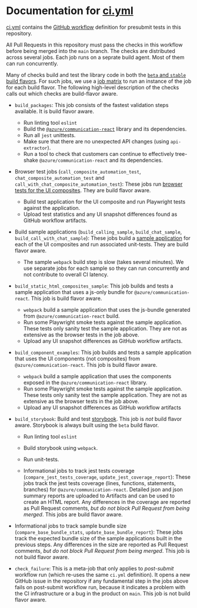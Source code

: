 # Documentation for [ci.yml](./ci.yml)

[ci.yml](./ci.yml) contains the [GitHub workflow](https://docs.github.com/en/get-started/getting-started-with-git/git-workflows) definition for presubmit tests in this repository.

All Pull Requests in this repository must pass the checks in this workflow before being merged into the `main` branch. The checks are distributed across several jobs. Each job runs on a seprate build agent. Most of them can run concurrently.

Many of checks build and test the library code in both the [`beta` and `stable` build flavors](../../docs/references/beta-only-features.md). For such jobs, we use a [job matrix](https://docs.github.com/en/actions/using-jobs/using-a-matrix-for-your-jobs) to run an instance of the job for each build flavor. The following high-level description of the checks calls out which checks are build-flavor aware.

- `build_packages`: This job consists of the fastest validation steps available. It is build flavor aware.
  - Run linting tool `eslint`
  - Build the [`@azure/communication-react`](../../packages/communication-react/) library and its dependencies.
  - Run all `jest` unittests.
  - Make sure that there are no unexpected API changes (using `api-extractor`).
  - Run a tool to check that customers can continue to effectively tree-shake `@azure/communication-react` and its dependencies.

- Browser test jobs (`call_composite_automation_test`, `chat_composite_automation_test` and `call_with_chat_composite_automation_test`): These jobs run [browser tests for the UI composites](../../packages/react-composites/tests/README.md). They are build flavor aware.
  - Build test application for the UI composite and run Playwright tests against the application.
  - Upload test statistics and any UI snapshot differences found as GitHub workflow artifacts.

- Build sample applications (`build_calling_sample`, `build_chat_sample`, `build_call_with_chat_sample`): These jobs build a [sample application](../../samples/) for each of the UI composites and run associated unit-tests. They are build flavor aware.
  - The sample `webpack` build step is slow (takes several minutes). We use separate jobs for each sample so they can run concurrently and not contribute to overall CI latency.

- `build_static_html_composites_sample`: This job builds and tests a sample application that uses a js-only bundle for `@azure/communication-react`. This job is build flavor aware.
  - `webpack` build a sample application that uses the js-bundle generated from `@azure/communication-react` build.
  - Run some Playwright smoke tests against the sample application. These tests only sanity test the sample application. They are not as extensive as the browser tests in the job above.
  - Upload any UI snapshot differences as GitHub workflow artifacts.

- `build_component_examples`: This job builds and tests a sample application that uses the UI components (not composites) from `@azure/communication-react`. This job is build flavor aware.
  - `webpack` build a sample application that uses the components exposed in the `@azure/communication-react` library.
  - Run some Playwright smoke tests against the sample application. These tests only sanity test the sample application. They are not as extensive as the browser tests in the job above.
  - Upload any UI snapshot differences as GitHub workflow artifacts

- `build_storybook`: Build and test [storybook](../../packages/storybook/). This job is *not* build flavor aware. Storybook is always built using the `beta` build flavor.
  - Run linting tool `eslint`
  - Build storybook using `webpack`.
  - Run unit-tests.

  - Informational jobs to track jest tests coverage (`compare_jest_tests_coverage`, `update_jest_coverage_report`): These jobs track the jest tests coverage (lines, functions, statements, branches) for `@azure/communication-react`. Detailed json and json summary reports are uploaded to Artifacts and can be used to create an HTML report. Any differences in the coverage are reported as Pull Request comments, _but do not block Pull Request from being merged_. This jobs are build flavor aware.

- Informational jobs to track sample bundle size (`compare_base_bundle_stats`, `update_base_bundle_report`): These jobs track the expected bundle size of the sample applications built in the previous steps. Any differences in the size are reported as Pull Request comments, _but do not block Pull Request from being merged_. This job is not build flavor aware.

- `check_failure`: This is a meta-job that only applies to _post-submit_ workflow run (which re-uses the same `ci.yml` definition). It opens a new GitHub issue in the repository if any fundamental step in the jobs above fails on post-submit workflow run, because it indicates a problem with the CI infrastructure or a bug in the product on `main`. This job is not build flavor aware.
